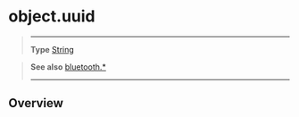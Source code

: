# object.uuid

> --------------------- ------------------------------------------------------------------------------------------
> __Type__              [String](https://docs.coronalabs.com/api/type/String.html)


> __See also__          [bluetooth.*](/plugin/bluetooth.md)
> --------------------- ------------------------------------------------------------------------------------------

## Overview